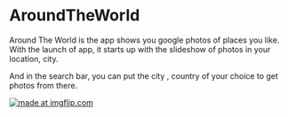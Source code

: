 # AroundTheWorld

Around The World is the app shows you google photos of places you like. 
With the launch of app, it starts up with the slideshow of photos in your location, city.

And in the search bar, you can put the city , country of your choice to get photos from there.

<a href="https://imgflip.com/gif/2hfueq"><img src="https://i.imgflip.com/2hfueq.gif" title="made at imgflip.com"/></a>
